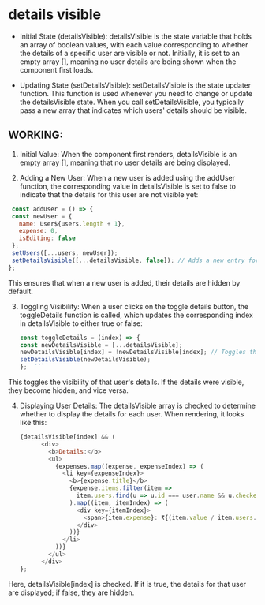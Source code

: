 # details visible

- Initial State (detailsVisible):
  detailsVisible is the state variable that holds an array of boolean values, with each value corresponding to whether the details of a specific user are visible or not.
  Initially, it is set to an empty array [], meaning no user details are being shown when the component first loads.

- Updating State (setDetailsVisible):
  setDetailsVisible is the state updater function. This function is used whenever you need to change or update the detailsVisible state.
  When you call setDetailsVisible, you typically pass a new array that indicates which users' details should be visible.


## WORKING:

1. Initial Value:
  When the component first renders, detailsVisible is an empty array [], meaning that no user details are being displayed.

2. Adding a New User:
  When a new user is added using the addUser function, the corresponding value in detailsVisible is set to false to indicate that the details for this user are not visible yet:

 ```javascript
  const addUser = () => {
  const newUser = {
    name: User${users.length + 1},
    expense: 0,
    isEditing: false
  };
  setUsers([...users, newUser]);
  setDetailsVisible([...detailsVisible, false]); // Adds a new entry for the new user, initially false
};
 ```

  This ensures that when a new user is added, their details are hidden by default.

3. Toggling Visibility:
  When a user clicks on the toggle details button, the toggleDetails function is called, which updates the corresponding index in detailsVisible to either true or false:

    ```javascript
   const toggleDetails = (index) => {
    const newDetailsVisible = [...detailsVisible];
    newDetailsVisible[index] = !newDetailsVisible[index]; // Toggles the visibility
    setDetailsVisible(newDetailsVisible);
    };  ```

  This toggles the visibility of that user's details. If the details were visible, they become hidden, and vice versa.

4. Displaying User Details:
  The detailsVisible array is checked to determine whether to display the details for each user. When rendering, it looks like this:

    ```javascript
    {detailsVisible[index] && (
          <div>
            <b>Details:</b>
            <ul>
              {expenses.map((expense, expenseIndex) => (
                <li key={expenseIndex}>
                  <b>{expense.title}</b>
                  {expense.items.filter(item =>
                    item.users.find(u => u.id === user.name && u.checked)
                  ).map((item, itemIndex) => (
                    <div key={itemIndex}>
                      <span>{item.expense}: ₹{(item.value / item.users.filter(u => u.checked).length).toFixed(2)}</span>
                    </div>
                  ))}
                </li>
              ))}
            </ul>
          </div>
    };
    ```

  Here, detailsVisible[index] is checked. If it is true, the details for that user are displayed; if false, they are hidden.
